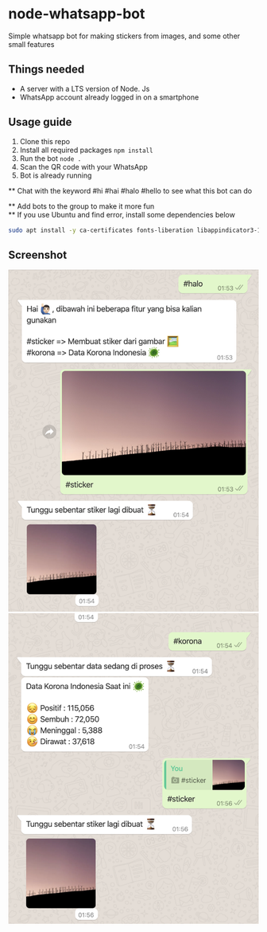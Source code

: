 # node-whatsapp-bot

Simple whatsapp bot for making stickers from images, and some other small features

## Things needed

- A server with a LTS version of Node. Js
- WhatsApp account already logged in on a smartphone

## Usage guide

1. Clone this repo
2. Install all required packages `npm install`
3. Run the bot `node .`
4. Scan the QR code with your WhatsApp
5. Bot is already running

\*\* Chat with the keyword #hi #hai #halo #hello to see what this bot can do

\*\* Add bots to the group to make it more fun  
\*\* If you use Ubuntu and find error, install some dependencies below

```bash
sudo apt install -y ca-certificates fonts-liberation libappindicator3-1 libasound2 libatk-bridge2.0-0 libatk1.0-0 libc6 libcairo2 libcups2 libdbus-1-3 libexpat1 libfontconfig1 libgbm1 libgcc1 libglib2.0-0 libgtk-3-0 libnspr4 libnss3 libpango-1.0-0 libpangocairo-1.0-0 libstdc++6 libx11-6 libx11-xcb1 libxcb1 libxcomposite1 libxcursor1 libxdamage1 libxext6 libxfixes3 libxi6 libxrandr2 libxrender1 libxss1 libxtst6 lsb-release wget xdg-utils
```

## Screenshot

![ss](screenshot/Screen%20Shot%202020-08-05%20at%2002.16.34.png)
![ss](screenshot/Screen%20Shot%202020-08-05%20at%2002.16.45.png)
